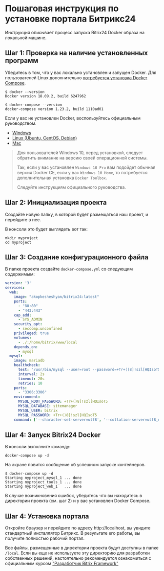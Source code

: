 # Пошаговая инструкция по установке портала Битрикс24

Инструкция описывает процесс запуска Bitrix24 Docker образа на локальной машине.

## Шаг 1: Проверка на наличие установленных программ

Убедитесь в том, что у вас локально установлен и запущен Docker. Для пользователей Linux дополнительно [потребуется установка Docker Compose](https://docs.docker.com/compose/install/). 

```shell
$ docker --version
Docker version 18.09.2, build 6247962

$ docker-compose --version
docker-compose version 1.23.2, build 1110ad01
```

Если у вас не установлен Docker, воспользуйтесь официальным руководством.

- [Windows](https://docs.docker.com/docker-for-windows/install/)
- [Linux (Ubuntu, CentOS, Debian)](https://docs.docker.com/install/linux/docker-ce/ubuntu/)
- [Mac](https://docs.docker.com/docker-for-mac/install/)

> Для пользователей Windows 10, перед установкой, следует обратить внимание на версию своей операционной системы. 
> 
> Так, если у вас установлен `Windows 10 Pro` вам подойдет обычная версия Docker CE, если у вас `Windows 10 Home`, то потребуется дополнительная установка `Docker Toolbox`.
> 
> Следуйте инструкциям официального руководства.

## Шаг 2: Инициализация проекта

Создайте новую папку, в которой будет размещаться наш проект, и перейдите в нее.

В консоли это будет выглядеть вот так:

```shell
mkdir myproject
cd myproject
```

## Шаг 3: Создание конфигурационного файла

В папке проекта создайте `docker-compose.yml` со следующим содержимым:


```yml
version: '3'
services:
  web:
    image: "akopkesheshyan/bitrix24:latest"
    ports:
      - "80:80"
      - "443:443"
    cap_add:
      - SYS_ADMIN 
    security_opt:
      - seccomp:unconfined
    privileged: true
    volumes:
      - ./:/home/bitrix/www/local
    depends_on:
      - mysql
  mysql:
    image: mariadb
    healthcheck:
      test: "/usr/bin/mysql --user=root --password=+Tr+()8]!szl[HQIsoT5 --execute \"SHOW DATABASES;\""
      interval: 2s
      timeout: 20s
      retries: 10
    ports:
      - "3306:3306"
    environment:
      MYSQL_ROOT_PASSWORD: +Tr+()8]!szl[HQIsoT5
      MYSQL_DATABASE: sitemanager
      MYSQL_USER: bitrix
      MYSQL_PASSWORD: +Tr+()8]!szl[HQIsoT5
    command: ['--character-set-server=utf8', '--collation-server=utf8_unicode_ci', '--skip-character-set-client-handshake', '--sql-mode=']   
```

## Шаг 4: Запуск Bitrix24 Docker

В консоли выполните команду:

```shell
docker-compose up -d
```

На экране повится сообщение об успешном запуске контейнеров.

```shell
$ docker-compose up -d
Starting myproject_mysql_1 ... done
Starting myproject_tools_1 ... done
Starting myproject_web_1   ... done
```

В случае возникновения ошибок, убедитесь что вы находитесь в директории проекта (см. шаг 2) и у вас установлен Docker Compose.

## Шаг 4: Установка портала

Откройте браузер и перейдите по адресу http://localhost, вы увидите стандартный инсталлятор  Битрикс. В результате его работы, вы получите полностью рабочий портал.

Все файлы, размещенные в директории проекта будут доступны в папке `/local`. Если вы еще не используете эту директорию для разработки собственных решений, настоятельно рекомендуется ознакомиться с официальным курсом ["Разработчик Bitrix Framework"](https://dev.1c-bitrix.ru/learning/course/index.php?COURSE_ID=43&LESSON_ID=2705&LESSON_PATH=3913.4776.2483.2705)